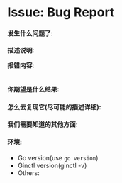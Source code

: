 # Issue: Bug Report

<!-- Please use this template while reporting a bug and provide as much info as possible. Not doing so may result in your bug not being addressed in a timely manner. Thanks!-->

#### 发生什么问题了:
**描述说明:**

**报错内容:**
```text

```

#### 你期望是什么结果:

#### 怎么去复现它(尽可能的描述详细):

#### 我们需要知道的其他方面:

#### 环境:
- Go version(use `go version`)
- Ginctl version(ginctl -v)
- Others:


